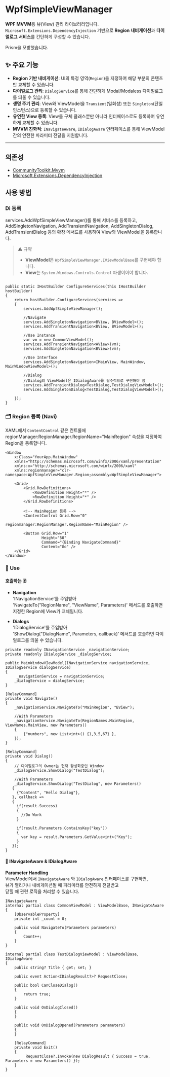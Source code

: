 # WpfSimpleViewManager

**WPF MVVM**용 뷰(View) 관리 라이브러리입니다.  
`Microsoft.Extensions.DependencyInjection` 기반으로 **Region 내비게이션**과 **다이얼로그 서비스**를 간단하게 구성할 수 있습니다.  

Prism을 모방했습니다.

## ✨ 주요 기능

- **Region 기반 내비게이션**: UI의 특정 영역(`Region`)을 지정하여 해당 부분의 콘텐츠만 교체할 수 있습니다.
- **다이얼로그 관리**: `DialogService`를 통해 간단하게 Modal/Modaless 다이얼로그를 띄울 수 있습니다.
- **생명 주기 관리**: View와 ViewModel을 `Transient`(일회성) 또는 `Singleton`(단일 인스턴스)으로 등록할 수 있습니다.
- **유연한 View 등록**: View를 구체 클래스뿐만 아니라 인터페이스로도 등록하여 유연하게 교체할 수 있습니다.
- **MVVM 친화적**: `INavigateAware`, `IDialogAware` 인터페이스를 통해 ViewModel 간의 안전한 파라미터 전달을 지원합니다.

---

## 의존성

- [CommunityToolkit.Mvvm](https://learn.microsoft.com/dotnet/communitytoolkit/mvvm/introduction)  
- [Microsoft.Extensions.DependencyInjection](https://learn.microsoft.com/dotnet/core/extensions/dependency-injection)  


## 사용 방법

### Di 등록

services.AddWpfSimpleViewManager()를 통해 서비스를 등록하고, AddSingletonNavigation, AddTransientNavigation, AddSingletonDialog, AddTransientDialog 등의 확장 메서드를 사용하여 View와 ViewModel을 등록합니다.
> ⚠️ 규약  
> - **ViewModel**은 `WpfSimpleViewManager.IViewModelBase`를 구현해야 합니다.  
> - **View**는 `System.Windows.Controls.Control` 파생이어야 합니다.
```

public static IHostBuilder ConfigureServices(this IHostBuilder hostBuilder)
{
    return hostBuilder.ConfigureServices(services =>
    {
        services.AddWpfSimpleViewManager();

        //Navigate
        services.AddSingletonNavigation<BView, BViewModel>();
        services.AddTransientNavigation<BView, BViewModel>();

        //Use Instance
        var vm = new CommonViewModel();
        services.AddTransientNavigation<AView>(vm);
        services.AddSingletonNavigation<BView>(vm);

        //Use Interface
        services.AddSingletonNavigation<IMainView, MainWindow, MainWindowViewModel>();
   
        //Dialog
        //Dialog의 ViewModel은 IDialogAware를 필수적으로 구현해야 함
        services.AddTransientDialog<TestDialog,TestDialogViewModel>();
        services.AddSingletonDialog<TestDialog,TestDialogViewModel>();

    });
}
```

### 🗂 Region 등록 (Navi)

XAML에서 `ContentControl` 같은 컨트롤에  
regionManager:RegionManager.RegionName="MainRegion" 속성을 지정하여 Region을 등록합니다.

```
<Window
    x:Class="YourApp.MainWindow"
    xmlns="http://schemas.microsoft.com/winfx/2006/xaml/presentation"
    xmlns:x="http://schemas.microsoft.com/winfx/2006/xaml"
    xmlns:regionmanager="clr-namespace:WpfSimpleViewManager.Region;assembly=WpfSimpleViewManager">

    <Grid>
        <Grid.RowDefinitions>
            <RowDefinition Height="*" />
            <RowDefinition Height="*" />
        </Grid.RowDefinitions>

        <!-- MainRegion 등록 -->
        <ContentControl Grid.Row="0"
                        regionmanager:RegionManager.RegionName="MainRegion" />

        <Button Grid.Row="1"
                Height="50"
                Command="{Binding NavigateCommand}"
                Content="Go" />
    </Grid>
</Window>
```

### 📌 Use

#### 호출하는 곳

- **Navigation**  
  'INavigationService'를 주입받아  
  'NavigateTo("RegionName", "ViewName", Parameters)' 메서드를 호출하면 지정한 Region에 View가 교체됩니다.

- **Dialogs**  
  'IDialogService'를 주입받아  
  'ShowDialog("DialogName", Parameters, callback)' 메서드를 호출하면 다이얼로그를 띄울 수 있습니다.
```
private readonly INavigationService _navigationService;
private readonly IDialogService _dialogService;

public MainWindowVIewModel(INavigationService navigationService, IDialogService dialogService)
{
     _navigationService = navigationService;
    _dialogService = dialogService;
}

[RelayCommand]
private void Navigate()
{
    _navigationService.NavigateTo("MainRegion", "BView");

    //With Parameters
    _navigationService.NavigateTo(RegionNames.MainRegion, ViewNames.MainView, new Parameters()
    {
        {"numbers", new List<int>() {1,3,5,67} },
    });
}

[RelayCommand]
private void Dialog()
{
    // 다이얼로그의 Owner는 현재 활성화중인 Window
    _dialogService.ShowDialog("TestDialog");

    //With Parameters
    _dialogService.ShowDialog("TestDialog", new Parameters()
   {
     {"Content", "Hello Dialog"},
   }, callback =>
   {
     if(result.Success)
     {
       //Do Work
     }
     
     if(result.Parameters.ContainsKey("key"))
     {
       var key = result.Parameters.GetValue<int>("Key");
     }
   });
}
```
#### 🔄 INavigateAware & IDialogAware

**Parameter Handling**  
ViewModel에서 `INavigateAware` 와 `IDialogAware` 인터페이스를 구현하면,  
뷰가 열리거나 내비게이션될 때 파라미터를 안전하게 전달받고  
닫힐 때 관련 로직을 처리할 수 있습니다.
```
INavigateAware
internal partial class CommonViewModel : ViewModelBase, INavigateAware
{
    [ObservableProperty]
    private int _count = 0;

    public void NavigateTo(Parameters parameters)
    {
        Count++;
    }
}
```
```
internal partial class TestDialogViewModel : ViewModelBase, IDialogAware
{
    public string? Title { get; set; }

    public event Action<IDialogResult?>? RequestClose;

    public bool CanCloseDialog()
    {
        return true;   
    }

    public void OnDialogClosed()
    {
    }

    public void OnDialogOpened(Parameters parameters)
    {
    }

    [RelayCommand]
    private void Exit()
    {
         RequestClose?.Invoke(new DialogResult { Success = true, Parameters = new Parameters() });
    }
}

```
